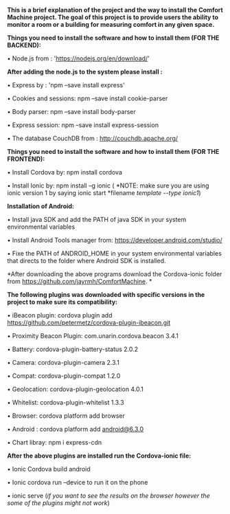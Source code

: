 **This is a brief explanation of the project and the way to install the Comfort Machine project.  The goal of this project is to provide users the ability to monitor a room or a building for measuring comfort in any given space.**

**Things you need to install the software and how to install them (FOR THE BACKEND):**

•	Node.js from : 'https://nodejs.org/en/download/'


**After adding the node.js to the system please install :** 


•	Express by : 'npm –save install express'

•	Cookies and sessions: npm –save install cookie-parser

•	Body parser: npm –save install  body-parser

•	Express session: npm –save install express-session 

•	The database CouchDB  from : http://couchdb.apache.org/


**Things you need to install the software and how to install them (FOR THE FRONTEND):**

•	Install Cordova by: npm install cordova

•	Install Ionic by: npm install –g ionic ( *NOTE: make sure you are using ionic version 1 by saying ionic start *filename *template --type ionic1*)

**Installation of Android:** 

•	Install java SDK and add the PATH of java SDK in your system environmental variables

•	Install Android Tools manager from: https://developer.android.com/studio/  

•	Fixe the PATH of ANDROID_HOME in your system environmental variables that directs to the folder where Android SDK is installed.

*After downloading the above programs download the Cordova-ionic folder from https://github.com/jayrmh/ComfortMachine. *

**The following plugins was downloaded with specific versions in the project to make sure its compatibility:** 

•	iBeacon plugin: cordova plugin add https://github.com/petermetz/cordova-plugin-ibeacon.git

•	Proximity Beacon Plugin: com.unarin.cordova.beacon 3.4.1


•	Battery: cordova-plugin-battery-status 2.0.2

•	Camera: cordova-plugin-camera 2.3.1

•	Compat: cordova-plugin-compat 1.2.0


•	Geolocation: cordova-plugin-geolocation 4.0.1

•	Whitelist: cordova-plugin-whitelist 1.3.3


•	Browser:  cordova platform add browser

•	Android : cordova platform add android@6.3.0


•	Chart libray: npm i express-cdn

**After the above plugins are installed run the Cordova-ionic file:**

•	Ionic Cordova build android

•	Ionic cordova run –device to run it on the phone 


•	ionic serve (*if you want to see the results on the browser however the some of the plugins might not work*)
  







